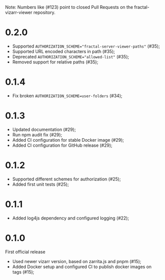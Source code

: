 Note: Numbers like (#123) point to closed Pull Requests on the fractal-vizarr-viewer repository.

# 0.2.0

* Supported `AUTHORIZATION_SCHEME="fractal-server-viewer-paths"` (\#35);
* Supported URL encoded characters in path (\#35);
* Deprecated `AUTHORIZATION_SCHEME="allowed-list"` (\#35);
* Removed support for relative paths (\#35);

# 0.1.4

* Fix broken `AUTHORIZATION_SCHEME=user-folders` (\#34);

# 0.1.3

* Updated documentation (\#29);
* Run npm audit fix (\#29);
* Added CI configuration for stable Docker image (\#29);
* Added CI configuration for GitHub release (\#29);

# 0.1.2

* Supported different schemes for authorization (\#25);
* Added first unit tests (\#25);

# 0.1.1

* Added log4js dependency and configured logging (\#22);

# 0.1.0

First official release

* Used newer vizarr version, based on zarrita.js and pnpm (\#15);
* Added Docker setup and configured CI to publish docker images on tags (\#15);
